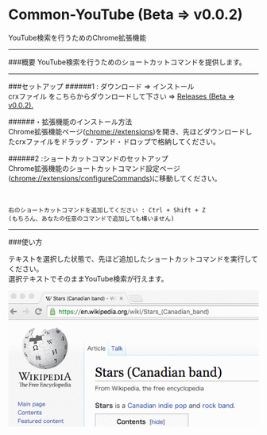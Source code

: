 # Common-YouTube (Beta => v0.0.2)
YouTube検索を行うためのChrome拡張機能



------
###概要
YouTube検索を行うためのショートカットコマンドを提供します。

------

###セットアップ
######1 : ダウンロード => インストール<br>
crxファイル をこちらからダウンロードして下さい ⇒ [Releases (Beta => v0.0.2).](https://github.com/shinshin86/Common-YouTube/releases/tag/v0.0.2) <br>

######・拡張機能のインストール方法<br>
Chrome拡張機能ページ([chrome://extensions](chrome://extensions))を開き、先ほどダウンロードしたcrxファイルをドラッグ・アンド・ドロップで格納してください。

######2 :ショートカットコマンドのセットアップ<br>
Chrome拡張機能のショートカットコマンド設定ページ([chrome://extensions/configureCommands](chrome://extensions/configureCommands))に移動してください。

<br>

	右のショートカットコマンドを追加してください : Ctrl + Shift + Z
	(もちろん、あなたの任意のコマンドで追加しても構いません)
	
------
###使い方

テキストを選択した状態で、先ほど追加したショートカットコマンドを実行してください。<br>
選択テキストでそのままYouTube検索が行えます。


![usage_Common-YouTube.gif](./sample_image/usage_Common-YouTube.gif)
